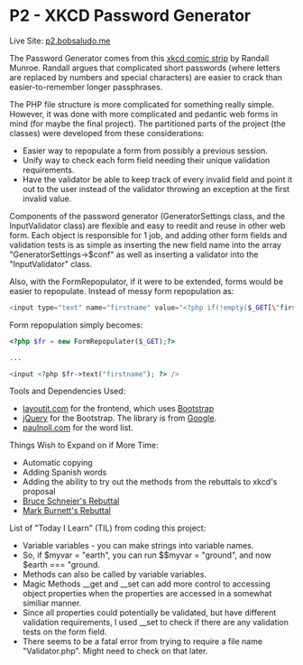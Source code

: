 # P2 - XKCD Password Generator

Live Site: [p2.bobsaludo.me](http://p2.bobsaludo.me)


<!-- [Video Demo]() -->

The Password Generator comes from this [xkcd comic strip](http://xkcd.com/936/) by Randall Munroe. Randall argues that complicated short passwords (where letters are replaced by numbers and special characters) are easier to crack than easier-to-remember longer passphrases.

The PHP file structure is more complicated for something really simple. However, it was done with more complicated and pedantic web forms in mind (for maybe the final project). The partitioned parts of the project (the classes) were developed from these considerations:

* Easier way to repopulate a form from possibly a previous session.
* Unify way to check each form field needing their unique validation requirements.
* Have the validator be able to keep track of every invalid field and point it out to the user instead of the validator throwing an exception at the first invalid value.

Components of the password generator (GeneratorSettings class, and the InputValidator class) are flexible and easy to reedit and reuse in other web form. Each object is responsible for 1 job, and adding other form fields and validation tests is as simple as inserting the new field name into the array "GeneratorSettings->$conf" as well as inserting a validator into the "InputValidator" class.

Also, with the FormRepopulator, if it were to be extended, forms would be easier to repopulate. Instead of messy form repopulation as:

```php
<input type="text" name="firstname" value="<?php if(!empty($_GET[\"firstname\"])) echo $_GET[\"firstname\"];" ?> />
```

Form repopulation simply becomes:

```php
<?php $fr = new FormRepopulater($_GET);?>

...

<input <?php $fr->text("firstname"); ?> />
```

Tools and Dependencies Used:
* [layoutit.com](http://www.layoutit.com/) for the frontend, which uses [Bootstrap](http://getbootstrap.com/)
* [jQuery](https://jquery.com/) for the Bootstrap. The library is from [Google](https://developers.google.com/speed/libraries/).
* [paulnoll.com](http://www.paulnoll.com/Books/Clear-English/words-01-02-hundred.html) for the word list.
 
Things Wish to Expand on if More Time:
* Automatic copying
* Adding Spanish words
* Adding the ability to try out the methods from the rebuttals to xkcd's proposal
 * [Bruce Schneier's Rebuttal](https://www.schneier.com/blog/archives/2014/03/choosing_secure_1.html#!s!xkcd)
 * [Mark Burnett's Rebuttal](https://web.archive.org/web/20150319220514/https://xato.net/passwords/analyzing-the-xkcd-comic/#.VsWoSpMrLUI)

List of "Today I Learn" (TIL) from coding this project:
* Variable variables - you can make strings into variable names.
 * So, if $myvar = "earth", you can run $$myvar = "ground", and now $earth === "ground.
* Methods can also be called by variable variables.
* Magic Methods __get and __set can add more control to accessing object properties when the properties are accessed in a somewhat similiar manner.
 * Since all properties could potentially be validated, but have different validation requirements, I used __set to check if there are any validation tests on the form field.
* There seems to be a fatal error from trying to require a file name "Validator.php". Might need to check on that later.


